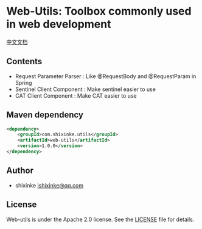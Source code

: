 
# Web-Utils: Toolbox commonly used in web development

[中文文档](http://github.com/shixinke/web-utils/blob/master/README_zh.md)

## Contents

- Request Parameter Parser : Like @RequestBody and @RequestParam in Spring
- Sentinel Client Component : Make sentinel easier to use
- CAT Client Component : Make CAT easier to use


## Maven dependency
```xml
<dependency>
    <groupId>com.shixinke.utils</groupId>
    <artifactId>web-utils</artifactId>
    <version>1.0.0</version>
</dependency>

```


## Author

- shixinke <ishixinke@qq.com>


## License

Web-utils is under the Apache 2.0 license. See the [LICENSE](https://github.com/shixinke/web-utils/blob/master/LICENSE.txt) file for details.
